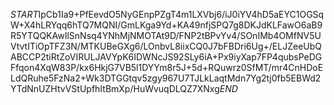 $START$IpCb1Ia9+PfEevdO5NyGEnpPZgT4m1LXVbj6/iJ0iYV4hD5aEYC1OGSqW+X4hLRYqq6hTQ7MQNI/GmLKga9Yd+KA49nfjSPQ7g8DKJdKLFawO6aB9R5YTQQKAwIlSnNsq4YNhMjNMOTAt9D/FNP2tBPvYv4/SOnIMb4OMfNV5UVtvtITiOpTFZ3N/MTKUBeGXg6/LOnbvL8iixCQ0J7bFBDri6Ug+/ELJZeeUbQABCCP2tiRtZoVIRULJAVYpK6IDWNcJS92SLy6iA+Px9iyXap7FP4qubsPeDGFfqon4XqW83P/kx6HkjG7VB5l1DYYm8r5J+5d+RQuwrz0SfMT/mr4CnHDoELdQRuhe5FzNa2+Wk3DTGGtqv5zgy967U7TJLkLaqtMdn7Yg2tj0fb5EBWd2YTdNnUZHtvVStUpfhItBmXp/HuWvuqDLQZ7XNxg$END$